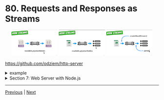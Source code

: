 # 80. Requests and Responses as Streams

 <p align="center" >
    <img src="../imags/80_Requests-and-Responses-as-Streams.png" width="30%" >
    <img src="../imags/65_Parsing-Our-Planets-Data_1.png" width="30%" > 
    <img src="../imags/65_Parsing-Our-Planets-Data.png" width="30%" >       
 </p>


https://github.com/odziem/http-server

<details>
  <summary> example</summary>

  - `index.js`
  ```
const http = require('http');

PORT = 3000;

const server = http.createServer();

const friends = [
    {
        id: 0,
        name: 'Nikola Tesla'
    },
    {
        id: 1,
        name: 'Sir Isaac Newton'
    },
    {
        id: 2,
        name: 'Albert Einstein'
    }
]
    
server.on('request', (req, res) => {
    const items = req.url.split('/');
    // /friends/2 => ['', 'friends', '2']
    // /friends/
    if (req.method === 'POST' && items[1] === 'friends') {
        req.on('data', (data) => {
            const friend = data.toString();
            console.log('request:', friend);
            friends.push(JSON.parse(friend));
        });
        req.pipe(res);
    } else if (req.method === 'GET' && items[1] === 'friends'){
        res.statusCode = 200;
        res.setHeader('Content-Type', 'application/json');      
        if (items.length === 3) {
            const friendsIndex = Number(items[2]);
            res.end(JSON.stringify(friends[friendsIndex]));
        } else {
            res.end(JSON.stringify(friends));
        }
    } else if (req.method === 'GET' && items[1] === 'messages'){
        res.setHeader('Content-Type', 'text/html'); 
        res.write('<html>');
        res.write('<body>');
        res.write('<ul>');
        res.write('<li> Hello Isaac! </li>');
        res.write('<li> What are your thoughts on astronomy? </li>');
        res.write('</ul>');
        res.write('</body>');
        res.write('</html>');
        res.end();
    } else {
        res.statusCode = 404;
        res.setHeader('Content-Type', 'text/plain');
        res.end('404 Not Found');
    }
});

server.listen(PORT, () => {
  console.log(`Listening on port ${PORT}...`)
});
  ```
  ---

  -   run `node index.js` 
  -   on 'localhost:3000' console keyin

  ```
  fetch('http://localhost:3000/friends', {
      method: 'POST',
      body: JSON.stringify({id: 3, name: 'Grace Hopper'})
    })
    .then((response) => response.json())
    .then((friend) => console.log(friend));
  ```
  
---

<p align="center" >
    <img src="../imags/80_Requests-and-Responses-as-Streams_3.png" width="100%" >
</p>

 ---

 -  on webroswer goto `http://localhost:3000/friends` 

 ---

<p align="center" >
    <img src="../imags/80_Requests-and-Responses-as-Streams_1.png" width="100%" >
</p>


</details>

<details>
  <summary> Section 7: Web Server with Node.js </summary>

  - [Codebase: http-server](../src/s7_http-server/)

</details>

---

[Previous](./79_POSTing-Data-to-the-Server.md) | [Next](./81_Web-Servers-Recap.md)